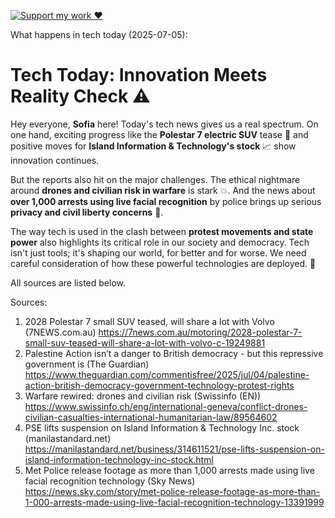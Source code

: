[![Support my work ❤️](https://img.shields.io/badge/Support%20my%20work%20❤️-orange?style=for-the-badge&logo=patreon&logoColor=white)](https://www.patreon.com/c/orobocigano)

What happens in tech today (2025-07-05):

# Tech Today: Innovation Meets Reality Check ⚠️

Hey everyone, **Sofia** here! Today's tech news gives us a real spectrum. On one hand, exciting progress like the **Polestar 7 electric SUV** tease 🚗 and positive moves for **Island Information & Technology's stock** 📈 show innovation continues.

But the reports also hit on the major challenges. The ethical nightmare around **drones and civilian risk in warfare** is stark 💥. And the news about **over 1,000 arrests using live facial recognition** by police brings up serious **privacy and civil liberty concerns** 👀.

The way tech is used in the clash between **protest movements and state power** also highlights its critical role in our society and democracy. Tech isn't just tools; it's shaping our world, for better and for worse. We need careful consideration of how these powerful technologies are deployed. 🤔

All sources are listed below.

Sources:
1. 2028 Polestar 7 small SUV teased, will share a lot with Volvo (7NEWS.com.au)
   https://7news.com.au/motoring/2028-polestar-7-small-suv-teased-will-share-a-lot-with-volvo-c-19249881
2. Palestine Action isn’t a danger to British democracy - but this repressive government is (The Guardian)
   https://www.theguardian.com/commentisfree/2025/jul/04/palestine-action-british-democracy-government-technology-protest-rights
3. Warfare rewired: drones and civilian risk (Swissinfo (EN))
   https://www.swissinfo.ch/eng/international-geneva/conflict-drones-civilian-casualties-international-humanitarian-law/89564602
4. PSE lifts suspension on Island Information & Technology Inc. stock (manilastandard.net)
   https://manilastandard.net/business/314611521/pse-lifts-suspension-on-island-information-technology-inc-stock.html
5. Met Police release footage as more than 1,000 arrests made using live facial recognition technology (Sky News)
   https://news.sky.com/story/met-police-release-footage-as-more-than-1-000-arrests-made-using-live-facial-recognition-technology-13391999